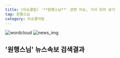```yaml
---
title: (이슈클립) '**원행스님**' 관련 이슈, 기사 모아 보기
tag: 원행스님
category: 이슈클리핑
---
```

![wordcloud](https://s3.ap-northeast-2.amazonaws.com/lyrics101-wordcloud/2018-09-28-1538118341.png)
![news_img](https://user-images.githubusercontent.com/42597476/44507050-1206f400-a6e4-11e8-8d98-7ffbfebb353f.png)
## **'**원행스님**'** 뉴스속보 검색결과

